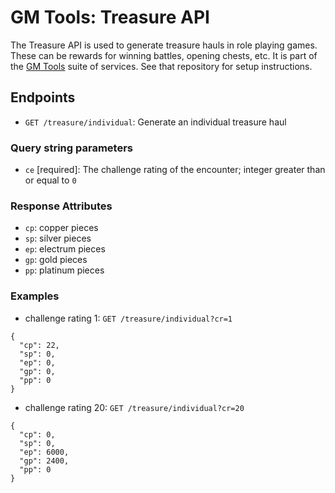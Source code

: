 # GM Tools: Treasure API

The Treasure API is used to generate treasure hauls in role playing games. These can be rewards for winning battles, opening chests, etc. It is part of the [GM Tools](https://github.com/sethpuckett/gm-tools-docker) suite of services. See that repository for setup instructions.

## Endpoints

- `GET /treasure/individual`: Generate an individual treasure haul

### Query string parameters

- `ce` \[required\]: The challenge rating of the encounter; integer greater than or equal to `0`

### Response Attributes

- `cp`: copper pieces
- `sp`: silver pieces
- `ep`: electrum pieces
- `gp`: gold pieces
- `pp`: platinum pieces

### Examples

- challenge rating 1: `GET /treasure/individual?cr=1`
```
{
  "cp": 22,
  "sp": 0,
  "ep": 0,
  "gp": 0,
  "pp": 0
}
```

- challenge rating 20: `GET /treasure/individual?cr=20`
```
{
  "cp": 0,
  "sp": 0,
  "ep": 6000,
  "gp": 2400,
  "pp": 0
}
```
